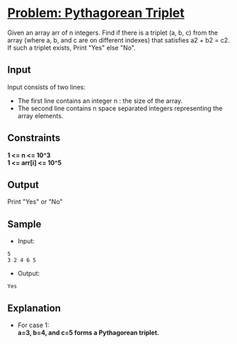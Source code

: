 # [Problem: Pythagorean Triplet](https://my.newtonschool.co/playground/code/dpum8d9z25k3)

Given an array arr of n integers. Find if there is a triplet (a, b, c) from the array (where a, b, and c are on different indexes) that satisfies a2 + b2 = c2. <br>
If such a triplet exists, Print "Yes" else "No".

## Input

Input consists of two lines:
- The first line contains an integer n : the size of the array.
- The second line contains n space separated integers representing the array elements.

## Constraints

**1 <= n <= 10^3 <br>
1 <= arr[i] <= 10^5**

## Output

Print "Yes" or "No"

## Sample

- Input:
```
5
3 2 4 6 5
```

- Output:
```
Yes
```

## Explanation

- For case 1: <br> **a=3, b=4, and c=5 forms a Pythagorean triplet.**
